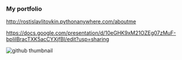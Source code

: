### My portfolio
http://rostislavlitovkin.pythonanywhere.com/aboutme

https://docs.google.com/presentation/d/10eGHK9xM21OZEg07zMuF-bpIilBracTXK5acCYXjfBI/edit?usp=sharing

![github thumbnail](https://user-images.githubusercontent.com/77352013/166113688-e7c797e1-e267-41ec-854c-752ef09dc1e9.png)


<!--
**RostislavLitovkin/RostislavLitovkin** is a ✨ _special_ ✨ repository because its `README.md` (this file) appears on your GitHub profile.

Here are some ideas to get you started:

- 🔭 I’m currently working on ...
- 🌱 I’m currently learning ...
- 👯 I’m looking to collaborate on ...
- 🤔 I’m looking for help with ...
- 💬 Ask me about ...
- 📫 How to reach me: ...
- 😄 Pronouns: ...
- ⚡ Fun fact: ...
-->

